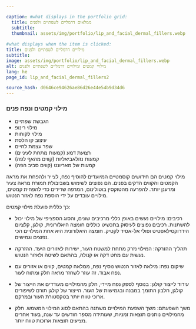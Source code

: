 ```yaml
---

caption: #what displays in the portfolio grid:
  title: ממלאים דרמליים לשפתיים ולפנים
  subtitle: 
  thumbnail: assets/img/portfolio/lip_and_facial_dermal_fillers.webp
  
#what displays when the item is clicked:
title: מילויים דרמליים לשפתיים ולפנים
subtitle: 
image: assets/img/portfolio/lip_and_facial_dermal_fillers.webp
alt: מילויי קמטים ומילויים דרמליים לשפתיים ולפנים
lang: he
page_id: lip_and_facial_dermal_fillers2

source_hash: d0646ce94626ae86d26e44e54b9d34d6
---
```

### מילוי קמטים ונפח פנים

- הגבשת שפתיים
- מילוי רינופ
- מילוי לקוחות
- עיצוב קו הלסת
- שפר עצמת לחיים
- רצועת דמע (קמעות מתחת לעיניים)
- קמעות נזולאביאליות (קווים מהאף לפה)
- קמעות של מאריונט (קווים סביב הפה)

מילוי קמטים הם חידושים קוסמטיים המיועדים להוסיף נפח, לצייר ולהפחת את מראה הקמטים והקווים הדקים בפנים. הם נפוצים לשימוש בשביבולת תמורת מראה צעיר ומרענן יותר. להפרעה מהטוקסין בוטולינום, המרפה שרירים כדי להפחית קמטים, מילויים עובדים על ידי הוספת נפח לאזור הנטוש.

כך כללית פועלת מילוי קמטים:
- רכיבים: 
  מילויים נעשים באופן כללי מרכיבים שונים, והסוג הספציפי של מילוי יכול להשתנות. רכיבים נפוצים לעיסוק בתכשיט כוללים חומצה היאלורונית, קולגן, קלציום הידרוקסילאפטיט ופולי אל-אסיד לקטיק. חומצה היאלורונית היא אחת המילויים הכי נפוצים וגמישים.

- תהליך ההזרקה:
המילוי נזרק מתחת למשטח העור, ישירות לאזורים היעד. ההזרקה נעשית עם מחט דקה או קנולה, בהתאם לשיטה ולאזור הנטוש.

- שיקום נפח:
מילאה לאזור הנטוש נוסיף נפח, ממלאה קמטים, קווים או אזורים עם נפח אבוד. זה עוזר לשחזר מראה חלק ומתוח לעור.

- עידוד לייצור קולגן:
בנוסף לספק נפח מיידי, חלק מהמילויים מעודדים את הייצור של קולגן, חלבון התומך במבנה ובגמישות של העור. הייצור של קולגן תורם לשיפורים ארוכי טווח יותר בטקסטורת העור ובמרקם. 

- משך השפעתם:
משך השפעת המילויים משתנה בהתאם לסוג המילוי המשמש. חלק מהמילויים נותנים תוצאות זמניות, שעותידה מספר חודשים עד שנה, בעוד אחרים מציעים תוצאות ארוכות טווח יותר.